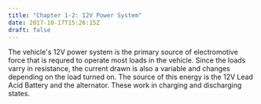 ```yaml
---
title: "Chapter 1-2: 12V Power System"
date: 2017-10-17T15:26:15Z
draft: false
---
```


The vehicle's 12V power system is the primary source of electromotive force that is requred to operate most loads in the vehicle.
Since the loads varry in resistance, the current drawn is also a variable and changes depending on the load turned on. The
source of this energy is the 12V Lead Acid Battery and the alternator. These work in charging and discharging states.

